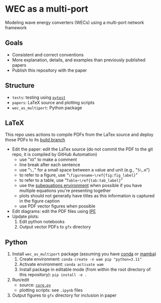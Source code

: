 # WEC as a multi-port
Modeling wave energy converters (WECs) using a multi-port network framework

## Goals
 - Consistent and correct conventions
 - More explanation, details, and examples than previously published papers
 - Publish this repository with the paper

## Structure
 - `tests`: testing using [`pytest`](https://docs.pytest.org/en/stable/)
 - `papers`: LaTeX source and plotting scripts
 - `wec_as_multiport`: Python package

## LaTeX
This repo uses actions to compile PDFs from the LaTex source and deploy those PDFs to its [build branch](https://github.com/ryancoe/wec_as_multiport/blob/build)

 - Edit the paper: edit the LaTex source (do not commit the PDF to the git repo, it is compiled by GitHub Automation)
 	- use "`XX`" to make a comment
 	- line break after each sentence
 	- use "`\,`" for a small space between a value and unit (e.g., "`5\,m`")
 	- to refer to a figure, use “`\figurename~\ref{fig:fig_label}`”
 	- to refer to a table, use “`Table~\ref{tab:tab_label}`”
 	- use the [subequations environment](https://tex.stackexchange.com/questions/38996/referencing-main-subequation) when possible if you have multiple equations you're presenting together
 	- plots should not generally have titles as this information is captured in the figure caption
 	- use PDF vector figures when possible
 - Edit diagrams: edit the PDF files using [IPE](https://ipe.otfried.org/)
 - Update plots:
 	1. Edit python notebooks
 	2. Output vector PDFs to `gfx` directory

## Python
 1. Install `wec_as_multiport` package (assuming you have [conda](https://conda.io/projects/conda/en/latest/user-guide/install/index.html) or [mamba](https://mamba.readthedocs.io/en/latest/installation/mamba-installation.html))
	1. Create environment: `conda create -n wam pip "python=3.11"`
	2. Activate environment: `conda activate wam`
	3. Install package in editable mode (from within the root directory of this repository): `pip install -e .`
 2. Run/edit 
	- source: [`core.py`](wec_as_multiport/core.py)
	- plotting scripts: see `.ipynb` files
 3. Output figures to `gfx` directory for inclusion in paper
